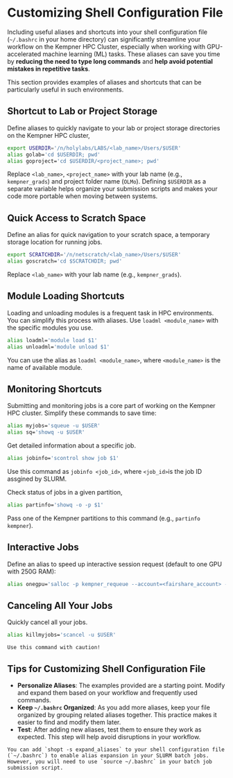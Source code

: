 # Customizing Shell Configuration File

Including useful aliases and shortcuts into your shell configuration file (`~/.bashrc` in your home directory) can significantly streamline your workflow on the Kempner HPC Cluster, especially when working with GPU-accelerated machine learning (ML) tasks. These aliases can save you time by **reducing the need to type long commands** and **help avoid potential mistakes in repetitive tasks**. 

This section provides examples of aliases and shortcuts that can be particularly useful in such environments.

## Shortcut to Lab or Project Storage
Define aliases to quickly navigate to your lab or project storage directories on the Kempner HPC cluster,

```bash
export USERDIR='/n/holylabs/LABS/<lab_name>/Users/$USER'
alias golab='cd $USERDIR; pwd' 
alias goproject='cd $USERDIR/<project_name>; pwd'
```

Replace `<lab_name>`, `<project_name>` with your lab name (e.g., `kempner_grads`) and project folder name (`OLMo`). Defining `$USERDIR` as a separate variable helps organize your submission scripts and makes your code more portable when moving between systems.

##  Quick Access to Scratch Space
Define an alias for quick navigation to your scratch space, a temporary storage location for running jobs.


```bash
export SCRATCHDIR='/n/netscratch/<lab_name>/Users/$USER'
alias goscratch='cd $SCRATCHDIR; pwd'
```

Replace `<lab_name>` with your lab name (e.g., `kempner_grads`).

## Module Loading Shortcuts
Loading and unloading modules is a frequent task in HPC environments. You can simplify this process with aliases. Use `loadml <module_name>` with the specific modules you use.

```bash
alias loadml='module load $1'
alias unloadml='module unload $1'
```

You can use the alias as `loadml <module_name>`, where `<module_name>` is the name of available module. 

## Monitoring Shortcuts

Submitting and monitoring jobs is a core part of working on the Kempner HPC cluster. Simplify these commands to save time:

```bash
alias myjobs='squeue -u $USER'
alias sq='showq -u $USER'
```

Get detailed information about a specific job.

```bash
alias jobinfo='scontrol show job $1'
```

Use this command as `jobinfo <job_id>`, where `<job_id>`is the job ID assgined by SLURM.

Check status of jobs in a given partition,

```bash
alias partinfo='showq -o -p $1'
```

Pass one of the Kempner partitions to this command (e.g., `partinfo kempner`). 


## Interactive Jobs

Define an alias to speed up interactive session request (default to one GPU with 250G RAM):

```bash
alias onegpu='salloc -p kempner_requeue --account=<fairshare_account> --nodes=1 --ntasks=1 --cpus-per-task=16 --mem=250G --gres=gpu:1 -t 00-07:00:00'
```

## Canceling All Your Jobs
Quickly cancel all your jobs. 

```bash
alias killmyjobs='scancel -u $USER'
```

```{warning}
Use this command with caution!
```

## Tips for Customizing Shell Configuration File

- **Personalize Aliases**: The examples provided are a starting point. Modify and expand them based on your workflow and frequently used commands.
- **Keep `~/.bashrc` Organized**: As you add more aliases, keep your file organized by grouping related aliases together. This practice makes it easier to find and modify them later.
- **Test**: After adding new aliases, test them to ensure they work as expected. This step will help avoid disruptions in your workflow.

```{note}
You can add `shopt -s expand_aliases` to your shell configuration file (`~/.bashrc`) to enable alias expansion in your SLURM batch jobs. However, you will need to use `source ~/.bashrc` in your batch job submission script.
```
